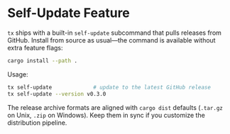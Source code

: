 # Self-Update Feature

`tx` ships with a built-in `self-update` subcommand that pulls releases from GitHub. Install from source as usual—the command is available without extra feature flags:

```bash
cargo install --path .
```

Usage:

```bash
tx self-update             # update to the latest GitHub release
tx self-update --version v0.3.0
```

The release archive formats are aligned with `cargo dist` defaults (`.tar.gz` on Unix, `.zip` on Windows). Keep them in sync if you customize the distribution pipeline.

